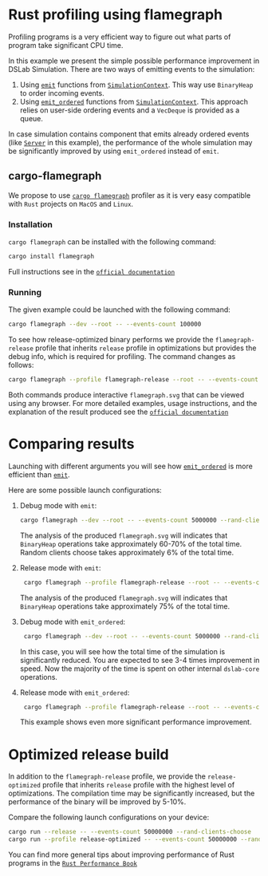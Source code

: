 # Rust profiling using flamegraph 

Profiling programs is a very efficient way to figure out what parts of program take significant CPU time. 

In this example we present the simple possible performance improvement in DSLab Simulation. There are two ways of emitting events to the simulation: 

1. Using [`emit`](dslab_core::SimulationContext::emit) functions from [`SimulationContext`](dslab_core::SimulationContext). This way use `BinaryHeap` to order incoming events.
2. Using [`emit_ordered`](dslab_core::SimulationContext::emit_ordered) functions from [`SimulationContext`](dslab_core::SimulationContext). This approach relies on user-side ordering events and a `VecDeque` is provided as a queue.

In case simulation contains component that emits already ordered events (like [`Server`](components::Server) in this example), the performance of the whole simulation may be significantly improved by using `emit_ordered` instead of `emit`.


## cargo-flamegraph 

We propose to use [`cargo flamegraph`](https://github.com/flamegraph-rs/flamegraph) profiler as it is very easy compatible with `Rust` projects on `MacOS` and `Linux`. 

### Installation
`cargo flamegraph` can be installed with the following command: 
```bash
cargo install flamegraph
```

Full instructions see in the [`official documentation`](https://github.com/flamegraph-rs/flamegraph?tab=readme-ov-file#installation)


### Running  

The given example could be launched with the following command:
```bash
cargo flamegraph --dev --root -- --events-count 100000
```

To see how release-optimized binary performs we provide the `flamegraph-release` profile that inherits `release` profile in optimizations but provides the debug info, which is required for profiling. The command changes as follows: 
```bash
cargo flamegraph --profile flamegraph-release --root -- --events-count 100000
```

Both commands produce interactive `flamegraph.svg` that can be viewed using any browser. For more detailed examples, usage instructions, and the explanation of the result produced see the [`official documentation`](https://github.com/flamegraph-rs/flamegraph?tab=readme-ov-file#usage)

# Comparing results 

Launching with different arguments you will see how [`emit_ordered`](dslab_core::SimulationContext::emit_ordered) is more efficient than [`emit`](dslab_core::SimulationContext::emit).

Here are some possible launch configurations: 
1. Debug mode with `emit`: 
    ```bash 
    cargo flamegraph --dev --root -- --events-count 5000000 --rand-clients-choose 
    ```

    The analysis of the produced `flamegraph.svg` will indicates that `BinaryHeap` operations take approximately 60-70% of the total time. Random clients choose takes approximately 6% of the total time.

2. Release mode with `emit`: 
    ```bash 
     cargo flamegraph --profile flamegraph-release --root -- --events-count 5000000 --rand-clients-choose 
    ```

    The analysis of the produced `flamegraph.svg` will indicates that `BinaryHeap` operations take approximately 75% of the total time. 

3. Debug mode with `emit_ordered`: 
    ```bash 
     cargo flamegraph --dev --root -- --events-count 5000000 --rand-clients-choose --use-emit-ordered
    ```

    In this case, you will see how the total time of the simulation is significantly reduced. You are expected to see 3-4 times improvement in speed. Now the majority of the time is spent on other internal `dslab-core` operations. 

4. Release mode with `emit_ordered`: 
    ```bash 
     cargo flamegraph --profile flamegraph-release --root -- --events-count 5000000 --rand-clients-choose --use-emit-ordered
    ```

    This example shows even more significant performance improvement.

# Optimized release build 

In addition to the `flamegraph-release` profile, we provide the `release-optimized` profile that inherits `release` profile with the highest level of optimizations. The compilation time may be significantly increased, but the performance of the binary will be improved by 5-10%.

Compare the following launch configurations on your device: 
```bash
cargo run --release -- --events-count 50000000 --rand-clients-choose
cargo run --profile release-optimized -- --events-count 50000000 --rand-clients-choose
```

You can find more general tips about improving performance of Rust programs in the [`Rust Performance Book`](https://nnethercote.github.io/perf-book/) 
